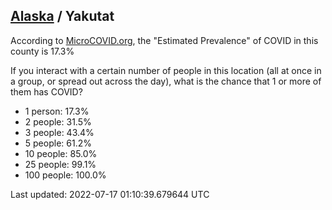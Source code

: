 
## [Alaska](/united-states/alaska) / Yakutat

According to [MicroCOVID.org](http://microcovid.org),
the "Estimated Prevalence" of COVID in this county is 17.3%

If you interact with a certain number of people in this location
(all at once in a group, or spread out across the day), what is the chance that
1 or more of them has COVID?

- 1 person: 17.3%
- 2 people: 31.5%
- 3 people: 43.4%
- 5 people: 61.2%
- 10 people: 85.0%
- 25 people: 99.1%
- 100 people: 100.0%

Last updated: 2022-07-17 01:10:39.679644 UTC

